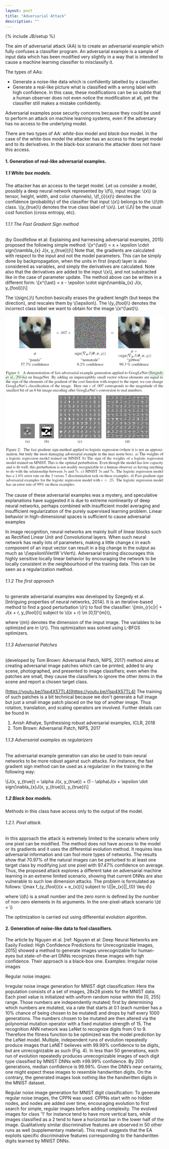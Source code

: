 ```yaml
---
layout: post
title: "Adversarial Attack"
description: ""
---
```

{% include JB/setup %}

The aim of adversarial attack (AA) is to create an adversarial example which fully confuses a classifier program.
An adversarial example is a sample of input data which has been modified very slightly in a way that is intended to cause a machine learning classifier to misclassify it.


The types of AAs:
* Generate a noise-like data which is confidently labelled by a classifier.
* Generate a real-like picture what is classified with a wrong label with high confidence. In this case, these modifications can be so subtle that a human observer does not even notice the modification at all, yet the classifier still makes a mistake confidently.

Adversarial examples pose security concerns because they could be used to perform an attack on machine learning systems, even if the adversary has no access to the underlying model.

There are two types of AA: *white-box* model and *black-box* model. 
In the case of the white-box model the attacker has an access to the target model and to its derivatives. In the black-box scenario the attacker does not have this access.

#### 1. Generation of real-like adversarial examples.

##### 1.1 White box models.

The attacker has an access to the target model.
Let us consider a model, possibly a deep neural network represented by \\(f\\), input image: \\(x\\) (a tensor, height, width, and color channels), \\(f_{i}(x)\\) denotes the confidence (probability) of the classifier that input \\(x\\) belongs to the \\(i\\)th class. \\(y_{true}\\) denotes the true class label of \\(x\\). Let \\(J\\) be the usual cost function (cross entropy, etc).

###### 1.1.1 The Fast Gradient Sign method

(by Goodfellow et al: Explaining and harnessing adversarial examples, 2015) proposed the following simple method:
\\[x^{\ast} = x + \epsilon \cdot sign(\nambla_{x} J(x, y_{true}))\\]
Note that, the gradients are calculated with respect to the input and not the model parameters. This can be simply done by backpropagation, when the units in  first (input) layer is also considered as variables, and simply the derivatives are calculated. Note also that the derivatives are added to the input \\(x\\), and not substracted like in the case of parameter update.
The method above can be written in a different form:
\\[x^{\ast} = x - \epsilon \cdot sign(\nambla_{x} J(x, y_{fool}))\\]

The \\(sign(.)\\) function basically erases the gradient length (but keeps the direction), and rescales them by \\(\epsilon\\). The \\(y_{fool}\\) denotes the incorrect class label we want to obtain for the image \\(x^{\ast}\\).

![adv_attack1.png](./images/adv_attack1.png)
![adv_attack2.png](./images/adv_attack2.png)

The cause of these adversarial examples was a mystery, and speculative explanations have suggested it is due to extreme nonlinearity of deep neural networks, perhaps combined with insufficient model averaging and insufficient regularization of the purely supervised learning problem. Linear behavior in high-dimensional spaces is sufficient to cause adversarial examples

In image recognition, neural networks are mainly built of linear blocks such as Rectified Linear Unit and Convolutional layers. When such neural network has really lots of parameters, making a little change ϵ in each component of an input vector can result in a big change in the output as much as \\(\epsilon\lVertW \rVert\\). Adversarial training discourages this highly sensitive locally linear behavior by encouraging the network to be locally consistent in the neighbourhood of the training data. This can be seen as a regularization method.

###### 1.1.2 The first approach

to generate adversarial examples was developed by Szegedy et al. [Intriguing properties of neural networks, 2014]. It is an iterative-based method to find a good perturbation \\(r\\) to fool the classifier:
\\[min_{r}c|r| + J(x + r, y_{fool})\\]
subject to \\((x + r) \in [0,1]^{m}\\),

where \\(m\\) denotes the dimension of the imput image. The variables to be optimized are in \\(r\\). This optimizaiton was solved using L-BFGS optimizers.

###### 1.1.3 Adversarial Patches

(developed by Tom Brown: Adversarial Patch, NIPS, 2017) method aims at creating adversarial image patches which can be printed, added to any scene, photographed, and presented to image classifiers; even when the patches are small, they cause the classifiers to ignore the other items in the scene and report a chosen target class.




[https://youtu.be/i1sp4X57TL4](https://youtu.be/i1sp4X57TL4)
The training of such patches is a bit technical because we don't generate a full image but just a small image patch placed on the top of another image. Thus rotation, translation, and scaling operators are involved. Further details can be found in 

1. Anish Athalye, Synthesising robust adversarial examples, ICLR, 2018
2. Tom Brown: Adversarial Patch, NIPS, 2017


###### 1.1.3 Adversarial examples as regularizers

The adversarial example generation can also be used to train neural networks to be more robust against such attacks. For instance, the fast gradient sign method can be used as a regularizer in the training in the following way:

\\[J(x, y_{true}) = \alpha J(x, y_{true}) + (1 - \alpha)J(x + \epsilon \dot sign(\nabla_{x}J(x, y_{true})), y_{true})\\]

##### 1.2 Black box models.

Methods in this class have access only to the output of the model.

###### 1.2.1. Pixel attack.

In this approach the attack is extremely limited to the scenario where only one pixel can be modified. The method does not have access to the model or its gradients and it uses the differential evolution method. It requires less adversarial information and can fool more types of networks. The results show that 70.97% of the natural images can be perturbed to at least one target class by modifying just one pixel with 97.47% confidence on average. Thus, the proposed attack explores a different take on adversarial machine learning in an extreme limited scenario, showing that current DNNs are also vulnerable to such low dimension attacks.
The problem is formulated as follows:
\\[max f_{y_{fool}}(x + e_{x})\\]
subject to \\(||e_{x}||_{0} \leq d\\)

where \\(d\\) is a small number and the zero norm is defined by the number of non-zero elements in its arguments. In the one-pixel-attack scenario \\(d = \\)

The optimization is carried out using differential evolution algorithm.


#### 2. Generation of noise-like data to fool classifiers.

The article by Nguyen et al. [ref: Nguyen et al: Deep Neural Networks are Easily Fooled: High Confidence Predictions for Unrecognizable Images, 2015] showed a method to generate images unrecognizable for human-eyes but state-of-the-art DNNs recognizes these images with high confidence. Their approach is a black-box one.
Examples:
Irregular noise images



Regular noise images:




Irregular noise image generation for MNIST digit classification:
Here the population consists of a set of images, 28x28 pixels for the MNIST data. Each pixel value is initialized with uniform random noise within the [0, 255] range. Those numbers are independently mutated; first by determining which numbers are mutated, via a rate that starts at 0.1 (each number has a 10% chance of being chosen to be mutated) and drops by half every 1000 generations. The numbers chosen to be mutated are then altered via the polynomial mutation operator with a fixed mutation strength of 15.
The recognition ANN network was LeNet to recognize digits from 0 to 9. Therefore the fitness function to be optimized was the model prediction by the LeNet model. 
Multiple, independent runs of evolution repeatedly produce images that LeNET believes with 99.99% confidence to be digits, but are unrecognizable as such (Fig. 4). In less than 50 generations, each run of evolution repeatedly produces unrecognizable images of each digit type classified by MNIST DNNs with ≥99.99% confidence. By 200 generations, median confidence is 99.99%. Given the DNN’s near certainty, one might expect these images to resemble handwritten digits. On the contrary, the generated images look nothing like the handwritten digits in the MNIST dataset.




Regular noise image generation for MNIST digit classification:
To generate regular noise images, the CPPN was used. CPPNs start with no hidden nodes, and nodes are added over time, encouraging evolution to first search for simple, regular images before adding complexity.
The evolved images for class '1' for instance tend to have more vertical bars, while images classified as a 2 tend to have a horizontal bar in the lower half of the image. Qualitatively similar discriminative features are observed in 50 other runs as well (supplementary material). This result suggests that the EA exploits specific discriminative features corresponding to the handwritten digits learned by MNIST DNNs.